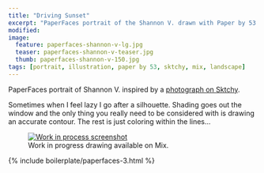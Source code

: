 ```yaml
---
title: "Driving Sunset"
excerpt: "PaperFaces portrait of the Shannon V. drawn with Paper by 53 on an iPad."
modified: 
image: 
  feature: paperfaces-shannon-v-lg.jpg
  teaser: paperfaces-shannon-v-teaser.jpg
  thumb: paperfaces-shannon-v-150.jpg
tags: [portrait, illustration, paper by 53, sktchy, mix, landscape]
---
```


PaperFaces portrait of Shannon V. inspired by a [photograph on Sktchy](http://sktchy.com/tQUwNH).

Sometimes when I feel lazy I go after a silhouette. Shading goes out the window and the only thing you really need to be considered with is drawing an accurate contour. The rest is just coloring within the lines...

<figure >
  <a href="https://mix.fiftythree.com/11098-Michael-Rose/2575904"><img src="{{ site.url }}/images/paperfaces-shannon-v-process-1-900.jpg" alt="Work in process screenshot"></a>
  <figcaption>Work in progress drawing available on Mix.</figcaption>
</figure>

{% include boilerplate/paperfaces-3.html %}
